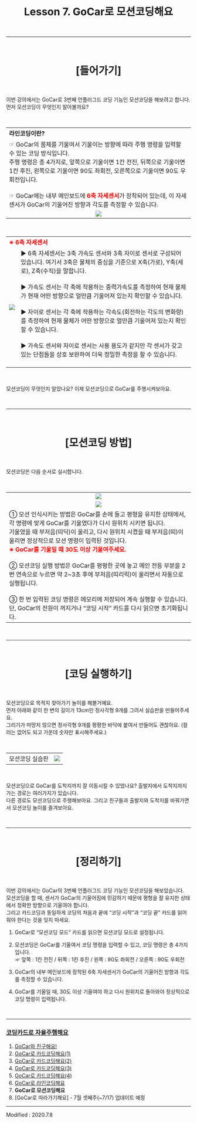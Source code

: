 <br>

<div align="center">
    <h1>Lesson 7. GoCar로 모션코딩해요</h1>
</div>

<br>

---

<br>


<div align="center">
    <h1>[들어가기]</h1>
</div>

<br>

이번 강의에서는 GoCar로 3번째 언플러그드 코딩 기능인 모션코딩을 해보려고 합니다. <br>
먼저 모션코딩이 무엇인지 알아볼까요?



<br>


<div align="center">
    <table>
        <tr>
            <td>
                <div align="left"><b>라인코딩이란?</b></div>
            </td>
        </tr>
        <tr>
            <td>
                <div align="left">☞	GoCar의 몸체를 기울여서 기울이는 방향에 따라 주행 명령을 입력할 수 있는 코딩 방식입니다. <br>
                주행 명령은 총 4가지로, 앞쪽으로 기울이면 1칸 전진, 뒤쪽으로 기울이면 1칸 후진, 왼쪽으로 기울이면 90도 좌회전, 오른쪽으로 기울이면 90도 우회전입니다. <br><br>
                ☞ GoCar에는 내부 메인보드에 <font color="red"><b>6축 자세센서</b></font>가 장착되어 있는데, 이 자세센서가 GoCar의 기울어진 방향과 각도를 측정할 수 있습니다.
                </div>
            </td>
        </tr>
        <tr>
            <td>
                <div align="center">
                    <img src="images/image1.png">
                </div>
            </td>
        </tr>
    </table>
</div>

<br>

<div align="center">
    <table>
        <tr>
            <td colspan="2">
                <div align="left"><font color="red"><b>※ 6축 자세센서</b></font></div>
            </td>
        </tr>
        <tr>
            <td>
                <div align="center"><img src="images/image2.png">
                </div>
            </td>
            <td>
                <div align="left">
                ▶ 6축 자세센서는 3축 가속도 센서와 3축 자이로 센서로 구성되어 있습니다. 여기서 3축은 물체의 중심을 기준으로 X축(가로), Y축(세로), Z축(수직)을 말합니다.<br><br>
                ▶	가속도 센서는 각 축에 작용하는 중력가속도를 측정하여 현재 물체가 현재 어떤 방향으로 얼만큼 기울어져 있는지 확인할 수 있습니다.<br><Br>
                ▶	자이로 센서는 각 축에 작용하는 각속도(회전하는 각도의 변화량)를 측정하여 현재 물체가 어떤 방향으로 얼만큼 기울어져 있는지 확인할 수 있습니다.<br><br>
                ▶	가속도 센서와 자이로 센서는 사용 용도가 같지만 각 센서가 갖고 있는 단점들을 상호 보완하여 더욱 정밀한 측정을 할 수 있습니다.<br><Br>
            </td>
        </tr>
    </table>
</div>

<br>

모션코딩이 무엇인지 알았나요? 이제 모션코딩으로 GoCar를 주행시켜보아요.

<Br>

---

<br>


<div align="center">
    <h1>[모션코딩 방법]</h1>
</div>

<br>

모션코딩은 다음 순서로 실시합니다.

<br>

<div align="center">
    <table>
        <tr>
            <td>
                <div align="center"><img src="images/image3.png"></div>
            </td>
        </tr>
        <tr>
            <td>
                <div align="center"><img src="images/image4.png"></div>
            </td>
        </tr>
        <tr>
            <td>
                <div align="left">① 모션 인식시키는 방법은 GoCar를 손에 들고 평형을 유지한 상태에서, 각 명령에 맞게 GoCar를 기울였다가 다시 원위치 시키면 됩니다.<br>
                기울였을 때 부저음(띠딕)이 울리고, 다시 원위치 시켰을 때 부저음(띠)이 울리면 정상적으로 모션 명령이 입력된 것입니다.<br>
                <font color="red"><b>※ GoCar를 기울일 때 30도 이상 기울여주세요.</b></font>
                <br><Br>
                ② 모션코딩 실행 방법은 GoCar를 평평한 곳에 놓고 메인 전등 부분을 2번 연속으로 누르면 약 2~3초 후에 부저음(띠리릭)이 울리면서 자동으로 실행됩니다.<br><br>
                ③ 한 번 입력된 코딩 명령은 메모리에 저장되어 계속 실행할 수 있습니다. 단, GoCar의 전원이 꺼지거나 “코딩 시작” 카드를 다시 읽으면 초기화됩니다.<Br>
                </div>
            </td>
        </tr>
    </table>
</div>

<br>

---

<br>

<div align="center">
    <h1>[코딩 실행하기]</h1>
</div>

<br>

모션코딩으로 목적지 찾아가기 놀이를 해볼거예요. <Br>
먼저 아래와 같이 한 변의 길이가 13cm인 정사각형 9개를 그려서 실습판을 만들어주세요. <br>
그리기가 마땅치 않으면 정사각형 9개를 평평한 바닥에 붙여서 만들어도 괜찮아요. (컬러는 없어도 되고 가운데 숫자만 표시해주세요.)

<br>

<div align="center">
    <table>
        <tr>
            <td>
                <div align="center">모션코딩 실습판</div>
            </td>
            <td>
                <div align="center">
                <img src="images/image5.png">
                </div>
            </td>
        </tr>
    </table>
</div>

<br>



모션코딩으로 GoCar를 도착지까지 잘 이동시킬 수 있었나요? 출발지에서 도착지까지 가는 경로는 여러가지가 있습니다.<Br>
 다른 경로도 모션코딩으로 주행해보아요. 그리고 친구들과 출발지와 도착지를 바꿔가면서 모션코딩 놀이를 즐겨보아요.

<br>

---

<br>

<div align="center">
    <h1>[정리하기]</h1>
</div>

<br>

이번 강의에서는 GoCar의 3번째 언플러그드 코딩 기능인 모션코딩을 해보았습니다. <Br>
모션코딩을 할 때, 센서가 GoCar의 기울어짐에 민감하기 때문에 평형을 잘 유지한 상태에서 정확한 방향으로 기울여야 합니다. 
<Br>그리고 카드코딩과 동일하게 코딩의 처음과 끝에 “코딩 시작”과 “코딩 끝” 카드를 읽어줘야 한다는 것을 잊지 마세요.



1. GoCar로 “모션코딩 모드” 카드를 읽으면 모션코딩 모드로 설정됩니다.

2. 모션코딩은 GoCar를 기울여서 코딩 명령을 입력할 수 있고, 코딩 명령은 총 4가지입니다.<Br>
    ☞ 앞쪽 : 1칸 전진 / 뒤쪽 : 1칸 후진 / 왼쪽 : 90도 좌회전 / 오른쪽 : 90도 우회전

3. GoCar의 내부 메인보드에 장착된 6축 자세센서가 GoCar의 기울어진 방향과 각도를 측정할 수 있습니다.


4. GoCar를 기울일 때, 30도 이상 기울여야 하고 다시 원위치로 돌아와야 정상적으로 코딩 명령이 입력됩니다.

<br>

---

### [코딩카드로 자율주행해요](../)

 1. [GoCar와 친구해요!](../lesson1)
 2. [GoCar로 카드코딩해요(1)](../lesson2)
 3. [GoCar로 카드코딩해요(2)](../lesson3)
 4. [GoCar로 카드코딩해요(3)](../lesson4)
 5. [GoCar로 카드코딩해요(4)](../lesson5)
 6. [GoCar로 라인코딩해요](../lesson6)
 7. **GoCar로 모션코딩해요**
 8. [GoCar로 따라가기해요] - 7월 셋째주(~7/17) 업데이트 예정

---

Modified : 2020.7.8